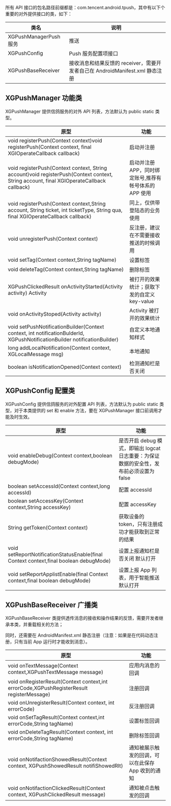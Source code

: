 所有 API 接口的包名路径前缀都是：com.tencent.android.tpush，其中有以下个重要的对外提供接口的类，如下：

|类名| 说明| 
|--|--|
|XGPushManagerPush 服务|	推送|
|XGPushConfig|	Push 服务配置项接口|
|XGPushBaseReceiver	|接收消息和结果反馈的 receiver，需要开发者自己在 AndroidManifest.xml 静态注册|

##  XGPushManager 功能类

XGPushManager 提供信鸽服务的对外 API 列表，方法默认为 public static 类型。

|原型	|功能|
|-|-|
|void registerPush(Context context)void registerPush(Context context, final XGIOperateCallback callback)	|启动并注册|
|void registerPush(Context context, String account)void registerPush(Context context, String account, final XGIOperateCallback callback)|	启动并注册 APP，同时绑定账号,推荐有帐号体系的 APP 使用|
|void registerPush(Context context,String account, String ticket, int ticketType, String qua, final XGIOperateCallback callback)|	同上，仅供带登陆态的业务使用|
|void unregisterPush(Context context)|	反注册，建议在不需要接收推送的时候调用|
|void setTag(Context context,String tagName)|	设置标签|
|void deleteTag(Context context,String tagName)|	删除标签|
|XGPushClickedResult onActivityStarted(Activity activity)	Activity|被打开的效果统计；获取下发的自定义 key-value|
|void onActivityStoped(Activity activity)	|Activity 被打开的效果统计|
|void setPushNotificationBuilder(Context context, int notificationBulderId, XGPushNotificationBuilder notificationBuilder)	|自定义本地通知样式|
|long addLocalNotification(Context context, XGLocalMessage msg)|	本地通知|
|boolean isNotificationOpened(Context context)	|检测通知栏是否关闭|

## XGPushConfig 配置类

XGPushConfig 提供信鸽服务的对外配置 API 列表，方法默认为 public static 类型，对于本类提供的 set 和 enable 方法，要在 XGPushManager 接口前调用才能及时生效。

|原型|	功能|
|-|-|
|void enableDebug(Context context,boolean debugMode)|	是否开启 debug 模式，即输出 logcat 日志重要：为保证数据的安全性，发布前必须设置为 false|
|boolean setAccessId(Context context,long accessId)	|配置 accessId|
|boolean setAccessKey(Context context,String accessKey)	|配置 accessKey|
|String getToken(Context context)	|获取设备的 token，只有注册成功才能获取到正常的结果|
|void setReportNotificationStatusEnable(final Context context,final boolean debugMode)|	设置上报通知栏是否关闭 默认打开|
|void setReportApplistEnable(final Context context,final boolean debugMode)|	设置上报 App 列表，用于智能推送 默认打开|
## XGPushBaseReceiver 广播类

XGPushBaseReceiver 类提供透传消息的接收和操作结果的反馈，需要开发者继承本类，并重载相关的方法；

同时，还需要在 AndroidManifest.xml 静态注册（注意：如果是在代码动态注册，只有当前 App 运行时才能收到消息）。

|原型	|功能|
|-|-|
|void onTextMessage(Context context,XGPushTextMessage message)	|应用内消息的回调|
|void onRegisterResult(Context context,int errorCode,XGPushRegisterResult registerMessage)|	注册回调|
|void onUnregisterResult(Context context, int errorCode)|	反注册回调|
|void onSetTagResult(Context context,int errorCode,String tagName)	|设置标签回调|
|void onDeleteTagResult(Context context, int errorCode,String tagName)	|删除标签回调|
|void onNotifactionShowedResult(Context context, XGPushShowedResult notifiShowedRlt)	|通知被展示触发的回调，可以在此保存 App 收到的通知|
|void onNotifactionClickedResult(Context context, XGPushClickedResult message)	|通知被点击触发的回调|

